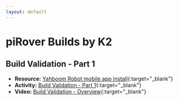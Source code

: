 ```yaml
---
layout: default
---
```


# piRover Builds by K2

## Build Validation - Part 1

- **Resource:** [Yahboom Robot mobile app install](https://www.yahboom.net/study/G1-T-PI){:target="_blank"}
- **Activity:** [Build Validation - Part 1](BuildValidationPart1.docx){:target="_blank"}
- **Video:** [Build Validation - Overview](https://youtu.be/RanVP2aGpzg){:target="_blank"}

